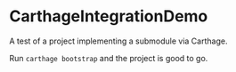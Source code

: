 # CarthageIntegrationDemo
A test of a project implementing a submodule via Carthage.

Run `carthage bootstrap` and the project is good to go.